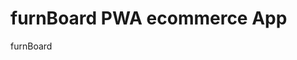 # furnBoard PWA ecommerce App

<J2>furnBoard</J2>

<!-- catatan:  -->
<!-- "start": "react-scripts start", -->
